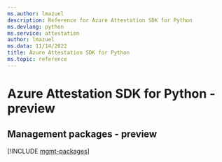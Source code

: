 ```yaml
---
ms.author: lmazuel
description: Reference for Azure Attestation SDK for Python
ms.devlang: python
ms.service: attestation
author: lmazuel
ms.data: 11/14/2022
title: Azure Attestation SDK for Python
ms.topic: reference
---
```

# Azure Attestation SDK for Python - preview

## Management packages - preview
[!INCLUDE [mgmt-packages](attestation-mgmt-index.md)]
